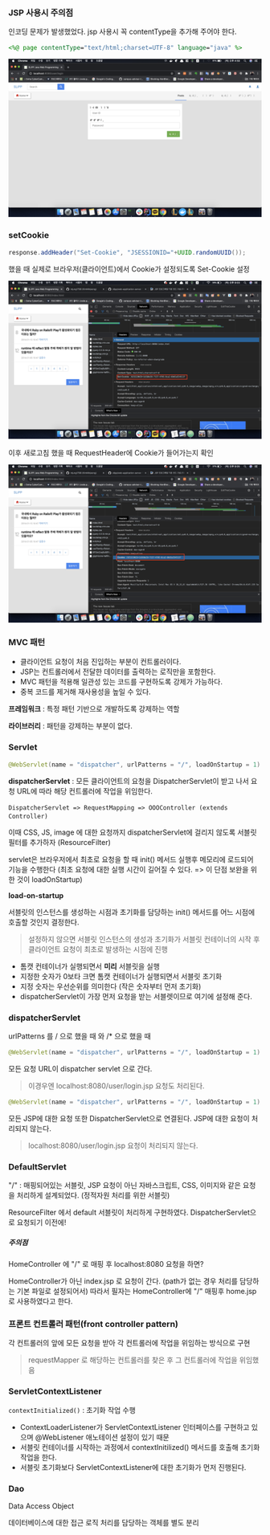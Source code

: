 ### JSP 사용시 주의점

인코딩 문제가 발생했었다. jsp 사용시 꼭 contentType을 추가해 주어야 한다.

```jsp
<%@ page contentType="text/html;charset=UTF-8" language="java" %>
```

![jsp_encoding](./resource/jsp_encoding.png)



### setCookie

```java
response.addHeader("Set-Cookie", "JSESSIONID="+UUID.randomUUID());
```

했을 때 실제로 브라우저(클라이언트)에서 Cookie가 설정되도록 Set-Cookie 설정

<img src="./resource/JsessionIdResponse.png" alt="JsessionIdResponse" style="zoom:50%;" />

이후 새로고침 했을 때 RequestHeader에 Cookie가 들어가는지 확인

![JsessionIdRequest](./resource/JsessionIdRequest.png)



### MVC 패턴

- 클라이언트 요청이 처음 진입하는 부분이 컨트롤러이다. 
- JSP는 컨트롤러에서 전달한 데이터를 출력하는 로직만을 포함한다.
- MVC 패턴을 적용해 일관성 있는 코드를 구현하도록 강제가 가능하다.
- 중복 코드를 제거해 재사용성을 높일 수 있다.

**프레임워크** : 특정 패턴 기반으로 개발하도록 강제하는 역할

**라이브러리** : 패턴을 강제하는 부분이 없다.



### Servlet

```java
@WebServlet(name = "dispatcher", urlPatterns = "/", loadOnStartup = 1)
```

**dispatcherServlet** : 모든 클라이언트의 요청을 DispatcherServlet이 받고 나서 요청 URL에 따라 해당 컨트롤러에 작업을 위임한다.

``DispatcherServlet => RequestMapping => OOOController (extends Controller)``

이때 CSS, JS, image 에 대한 요청까지 dispatcherServlet에 걸리지 않도록 서블릿 필터를 추가하자 (ResourceFilter)



servlet은 브라우저에서 최초로 요청을 할 때 init() 메서드 실행후 메모리에 로드되어 기능을 수행한다 (최초 요청에 대한 실행 시간이 길어질 수 있다. => 이 단점 보완을 위한 것이 loadOnStartup)



**load-on-startup**

서블릿의 인스턴스를 생성하는 시점과 초기화를 담당하는 init() 메서드를 어느 시점에 호출할 것인지 결정한다.

> 설정하지 않으면 서블릿 인스턴스의 생성과 초기화가 서블릿 컨테이너의 시작 후 클라이언트 요청이 최초로 발생하는 시점에 진행

- 톰캣 컨테이너가 실행되면서 **미리** 서블릿을 실행
- 지정한 숫자가 0보타 크면 톰캣 컨테이너가 실행되면서 서블릿 초기화
- 지정 숫자는 우선순위를 의미한다 (작은 숫자부터 먼저 초기화)
- dispatcherServlet이 가장 먼저 요청을 받는 서블렛이므로 여기에 설정해 준다.



### dispatcherServlet

urlPatterns 를 / 으로 했을 때 와 /* 으로 했을 때 

```java
@WebServlet(name = "dispatcher", urlPatterns = "/", loadOnStartup = 1)
```

모든 요청 URL이 dispatcher servlet 으로 간다. 

> 이경우엔 localhost:8080/user/login.jsp 요청도 처리된다.

```java
@WebServlet(name = "dispatcher", urlPatterns = "/", loadOnStartup = 1)
```

모든 JSP에 대한 요청 또한 DispatcherServlet으로 연결된다. JSP에 대한 요청이 처리되지 않는다.

> localhost:8080/user/login.jsp 요청이 처리되지 않는다.



### DefaultServlet

"/" : 매핑되어있는 서블릿, JSP 요청이 아닌 자바스크립트, CSS, 이미지와 같은 요청을 처리하게 설계되었다. (정적자원 처리를 위한 서블릿)

ResourceFilter 에서 default 서블릿이 처리하게 구현하였다. DispatcherServlet으로 요청되기 이전에!

##### 주의점

HomeController 에 "/" 로 매핑 후 localhost:8080 요청을 하면?

HomeController가 아닌 index.jsp 로 요청이 간다. (path가 없는 경우 처리를 담당하는 기본 파일로 설정되어서) 따라서 필자는 HomeController에 "/" 매핑후 home.jsp 로 사용하였다고 한다.



### 프론트 컨트롤러 패턴(front controller pattern)

각 컨트롤러의 앞에 모든 요청을 받아 각 컨트롤러에 작업을 위임하는 방식으로 구현

>  requestMapper 로 해당하는 컨트롤러를 찾은 후 그 컨트롤러에 작업을 위임했음



### ServletContextListener

``contextInitialized()`` : 초기화 작업 수행

- ContextLoaderListener가 ServletContextListener 인터페이스를 구현하고 있으며 @WebListener 애노테이션 설정이 있기 때문
- 서블릿 컨테이너를 시작하는 과정에서 contextInitilized() 메서드를 호출해 초기화 작업을 한다.
- 서블릿 초기화보다 ServletContextListener에 대한 초기화가 먼저 진행된다.



### Dao

Data Access Object

데이터베이스에 대한 접근 로직 처리를 담당하는 객체를 별도 분리



